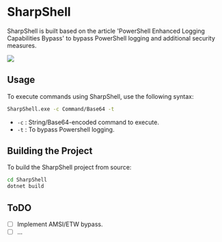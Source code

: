 # SharpShell
SharpShell is built based on the article 'PowerShell Enhanced Logging Capabilities Bypass' to bypass PowerShell logging and additional security measures.

![](https://github.com/0xAbdullah/SharpShell/raw/refs/heads/main/pic/21.10.2024_12.20.33_REC(1).gif)

## Usage

To execute commands using SharpShell, use the following syntax:

```bash
SharpShell.exe -c Command/Base64 -t
```

- `-c` : String/Base64-encoded command to execute.
- `-t` : To bypass Powershell logging.

## Building the Project

To build the SharpShell project from source:

```bash
cd SharpShell
dotnet build
```

## ToDO

- [ ] Implement AMSI/ETW bypass.
- [ ] ...
